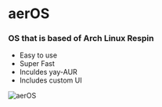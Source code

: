 # aerOS
### OS that is based of Arch Linux Respin
* Easy to use
* Super Fast
* Inculdes yay-AUR 
* Includes custom UI

![aerOS](https://o.remove.bg/downloads/7021d6aa-67a2-4864-9d4c-f0a3f169719d/aeros-pic-removebg-preview.png)
